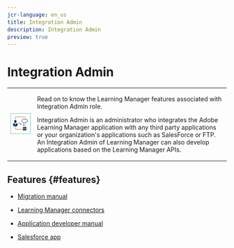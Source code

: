 ```yaml
---
jcr-language: en_us
title: Integration Admin
description: Integration Admin
preview: true
---
```



# Integration Admin

<table> 
 <tbody>
  <tr> 
   <td><img src="assets/integration-admin2.png"></td> 
   <td><p>Read on to know the Learning Manager features associated with Integration Admin role. </p> <p>Integration Admin is an administrator who integrates the Adobe Learning Manager application with any third party applications or your organization's applications such as SalesForce or FTP. An Integration Admin of Learning Manager can also develop applications based on the Learning Manager APIs. </p></td> 
  </tr> 
 </tbody>
</table>

## Features {#features}

* [Migration manual](integration-admin/feature-summary/migration-manual.md)  

* [Learning Manager connectors](integration-admin/feature-summary/connectors.md)
* [Application developer manual](integration-admin/feature-summary/developer-manual.md)
* [Salesforce app](integration-admin/feature-summary/sfdc-app.md)

